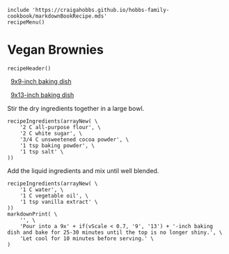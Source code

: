 ~~~ markdown-script
include 'https://craigahobbs.github.io/hobbs-family-cookbook/markdownBookRecipe.mds'
recipeMenu()
~~~

# Vegan Brownies

~~~ markdown-script
recipeHeader()
~~~

  [9x9-inch baking dish](#var.vCategory='Desserts'&var.vScale=0.67)

  [9x13-inch baking dish](#var.vCategory='Desserts'&var.vScale=1)

Stir the dry ingredients together in a large bowl.

~~~ markdown-script
recipeIngredients(arrayNew( \
    '2 C all-purpose flour', \
    '2 C white sugar', \
    '3/4 C unsweetened cocoa powder', \
    '1 tsp baking powder', \
    '1 tsp salt' \
))
~~~

Add the liquid ingredients and mix until well blended.

~~~ markdown-script
recipeIngredients(arrayNew( \
    '1 C water', \
    '1 C vegetable oil', \
    '1 tsp vanilla extract' \
))
markdownPrint( \
    '', \
    'Pour into a 9x' + if(vScale < 0.7, '9', '13') + '-inch baking dish and bake for 25-30 minutes until the top is no longer shiny.', \
    'Let cool for 10 minutes before serving.' \
)
~~~
